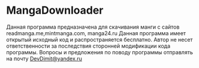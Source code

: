 # MangaDownloader
Данная программа предназначена для скачивания манги с сайтов readmanga.me,mintmanga.com, manga24.ru
Данная программа имеет открытый исходный код и  распространяется бесплатно.
Автор не несет ответственности за последствия сторонней модификации кода программы.
Вопросы и предложения по поводу программы отправлять на почту DevDimit@yandex.ru
